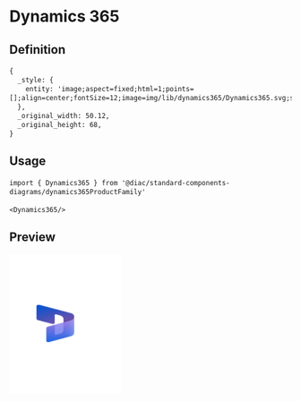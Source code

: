 # Dynamics 365

## Definition

```
{
  _style: { 
    entity: 'image;aspect=fixed;html=1;points=[];align=center;fontSize=12;image=img/lib/dynamics365/Dynamics365.svg;strokeColor=none;',
  },
  _original_width: 50.12,
  _original_height: 68,
}
```

## Usage

```
import { Dynamics365 } from '@diac/standard-components-diagrams/dynamics365ProductFamily'

<Dynamics365/>
```

## Preview

<img src="./dynamics-365.png" width="200"/>
